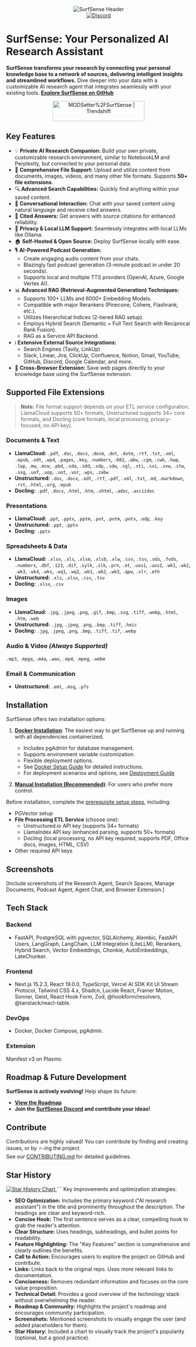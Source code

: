 <div align="center">
  <img src="https://github.com/user-attachments/assets/e236b764-0ddc-42ff-a1f1-8fbb3d2e0e65" alt="SurfSense Header">
</div>

<!-- Discord Badge -->
<div align="center">
  <a href="https://discord.gg/ejRNvftDp9">
    <img src="https://img.shields.io/discord/1359368468260192417?label=Discord&logo=discord" alt="Discord">
  </a>
</div>

# SurfSense: Your Personalized AI Research Assistant

**SurfSense transforms your research by connecting your personal knowledge base to a network of sources, delivering intelligent insights and streamlined workflows.**  Dive deeper into your data with a customizable AI research agent that integrates seamlessly with your existing tools.  **[Explore SurfSense on GitHub](https://github.com/MODSetter/SurfSense)**

<div align="center">
<a href="https://trendshift.io/repositories/13606" target="_blank"><img src="https://trendshift.io/api/badge/repositories/13606" alt="MODSetter%2FSurfSense | Trendshift" style="width: 250px; height: 55px;" width="250" height="55"/></a>
</div>


## Key Features

*   💡 **Private AI Research Companion:**  Build your own private, customizable research environment, similar to NotebookLM and Perplexity, but connected to your personal data.
*   📁 **Comprehensive File Support:** Upload and utilize content from documents, images, videos, and many other file formats. Supports **50+ file extensions**.
*   🔍 **Advanced Search Capabilities:** Quickly find anything within your saved content.
*   💬 **Conversational Interaction:**  Chat with your saved content using natural language and receive cited answers.
*   📄 **Cited Answers:**  Get answers with source citations for enhanced reliability.
*   🔔 **Privacy & Local LLM Support:** Seamlessly integrates with local LLMs like Ollama.
*   🏠 **Self-Hosted & Open Source:** Deploy SurfSense locally with ease.
*   🎙️ **AI-Powered Podcast Generation:**
    *   Create engaging audio content from your chats.
    *   Blazingly fast podcast generation (3-minute podcast in under 20 seconds).
    *   Supports local and multiple TTS providers (OpenAI, Azure, Google Vertex AI).
*   📊 **Advanced RAG (Retrieval-Augmented Generation) Techniques:**
    *   Supports 100+ LLMs and 6000+ Embedding Models.
    *   Compatible with major Rerankers (Pinecone, Cohere, Flashrank, etc.).
    *   Utilizes Hierarchical Indices (2-tiered RAG setup).
    *   Employs Hybrid Search (Semantic + Full Text Search with Reciprocal Rank Fusion).
    *   RAG as a Service API Backend.
*   ℹ️ **Extensive External Source Integrations:**
    *   Search Engines (Tavily, LinkUp)
    *   Slack, Linear, Jira, ClickUp, Confluence, Notion, Gmail, YouTube, GitHub, Discord, Google Calendar, and more.
*   🔖 **Cross-Browser Extension:**  Save web pages directly to your knowledge base using the SurfSense extension.

## Supported File Extensions

> **Note:** File format support depends on your ETL service configuration. LlamaCloud supports 50+ formats, Unstructured supports 34+ core formats, and Docling (core formats, local processing, privacy-focused, no API key).

### Documents & Text
*   **LlamaCloud:** `.pdf`, `.doc`, `.docx`, `.docm`, `.dot`, `.dotm`, `.rtf`, `.txt`, `.xml`, `.epub`, `.odt`, `.wpd`, `.pages`, `.key`, `.numbers`, `.602`, `.abw`, `.cgm`, `.cwk`, `.hwp`, `.lwp`, `.mw`, `.mcw`, `.pbd`, `.sda`, `.sdd`, `.sdp`, `.sdw`, `.sgl`, `.sti`, `.sxi`, `.sxw`, `.stw`, `.sxg`, `.uof`, `.uop`, `.uot`, `.vor`, `.wps`, `.zabw`
*   **Unstructured:** `.doc`, `.docx`, `.odt`, `.rtf`, `.pdf`, `.xml`, `.txt`, `.md`, `.markdown`, `.rst`, `.html`, `.org`, `.epub`
*   **Docling:** `.pdf`, `.docx`, `.html`, `.htm`, `.xhtml`, `.adoc`, `.asciidoc`

### Presentations
*   **LlamaCloud:** `.ppt`, `.pptx`, `.pptm`, `.pot`, `.potm`, `.potx`, `.odp`, `.key`
*   **Unstructured:** `.ppt`, `.pptx`
*   **Docling:** `.pptx`

### Spreadsheets & Data
*   **LlamaCloud:** `.xlsx`, `.xls`, `.xlsm`, `.xlsb`, `.xlw`, `.csv`, `.tsv`, `.ods`, `.fods`, `.numbers`, `.dbf`, `.123`, `.dif`, `.sylk`, `.slk`, `.prn`, `.et`, `.uos1`, `.uos2`, `.wk1`, `.wk2`, `.wk3`, `.wk4`, `.wks`, `.wq1`, `.wq2`, `.wb1`, `.wb2`, `.wb3`, `.qpw`, `.xlr`, `.eth`
*   **Unstructured:** `.xls`, `.xlsx`, `.csv`, `.tsv`
*   **Docling:** `.xlsx`, `.csv`

### Images
*   **LlamaCloud:** `.jpg`, `.jpeg`, `.png`, `.gif`, `.bmp`, `.svg`, `.tiff`, `.webp`, `.html`, `.htm`, `.web`
*   **Unstructured:** `.jpg`, `.jpeg`, `.png`, `.bmp`, `.tiff`, `.heic`
*   **Docling:** `.jpg`, `.jpeg`, `.png`, `.bmp`, `.tiff`, `.tif`, `.webp`

### Audio & Video *(Always Supported)*
`.mp3`, `.mpga`, `.m4a`, `.wav`, `.mp4`, `.mpeg`, `.webm`

### Email & Communication
*   **Unstructured:** `.eml`, `.msg`, `.p7s`

## Installation

SurfSense offers two installation options:

1.  **[Docker Installation](https://www.surfsense.net/docs/docker-installation)**:  The easiest way to get SurfSense up and running with all dependencies containerized.
    *   Includes pgAdmin for database management.
    *   Supports environment variable customization.
    *   Flexible deployment options.
    *   See [Docker Setup Guide](DOCKER_SETUP.md) for detailed instructions.
    *   For deployment scenarios and options, see [Deployment Guide](DEPLOYMENT_GUIDE.md)

2.  **[Manual Installation (Recommended)](https://www.surfsense.net/docs/manual-installation)**:  For users who prefer more control.

Before installation, complete the [prerequisite setup steps](https://www.surfsense.net/docs/), including:
- PGVector setup
- **File Processing ETL Service** (choose one):
  - Unstructured.io API key (supports 34+ formats)
  - LlamaIndex API key (enhanced parsing, supports 50+ formats)
  - Docling (local processing, no API key required, supports PDF, Office docs, images, HTML, CSV)
- Other required API keys

## Screenshots

[Include screenshots of the Research Agent, Search Spaces, Manage Documents, Podcast Agent, Agent Chat, and Browser Extension.]

## Tech Stack

### **Backend**

*   FastAPI, PostgreSQL with pgvector, SQLAlchemy, Alembic, FastAPI Users, LangGraph, LangChain, LLM Integration (LiteLLM), Rerankers, Hybrid Search, Vector Embeddings, Chonkie, AutoEmbeddings, LateChunker.

### **Frontend**

*   Next.js 15.2.3, React 19.0.0, TypeScript, Vercel AI SDK Kit UI Stream Protocol, Tailwind CSS 4.x, Shadcn, Lucide React, Framer Motion, Sonner, Geist, React Hook Form, Zod, @hookform/resolvers, @tanstack/react-table.

### **DevOps**

*   Docker, Docker Compose, pgAdmin.

### **Extension**
 Manifest v3 on Plasmo

## Roadmap & Future Development

**SurfSense is actively evolving!**  Help shape its future:

*   **[View the Roadmap](https://github.com/users/MODSetter/projects/2)**
*   **Join the [SurfSense Discord](https://discord.gg/ejRNvftDp9) and contribute your ideas!**

## Contribute

Contributions are highly valued!  You can contribute by finding and creating issues, or by ⭐-ing the project.  
See our [CONTRIBUTING.md](CONTRIBUTING.md) for detailed guidelines.

## Star History

<a href="https://www.star-history.com/#MODSetter/SurfSense&Date">
 <picture>
   <source media="(prefers-color-scheme: dark)" srcset="https://api.star-history.com/svg?repos=MODSetter/SurfSense&type=Date&theme=dark" />
   <source media="(prefers-color-scheme: light)" srcset="https://api.star-history.com/svg?repos=MODSetter/SurfSense&type=Date" />
   <img alt="Star History Chart" src="https://api.star-history.com/svg?repos=MODSetter/SurfSense&type=Date" />
 </picture>
</a>
```
Key improvements and optimization strategies:

*   **SEO Optimization:** Includes the primary keyword ("AI research assistant") in the title and prominently throughout the description. The headings are clear and keyword-rich.
*   **Concise Hook:** The first sentence serves as a clear, compelling hook to grab the reader's attention.
*   **Clear Structure:** Uses headings, subheadings, and bullet points for readability.
*   **Feature Highlighting:** The "Key Features" section is comprehensive and clearly outlines the benefits.
*   **Call to Action:** Encourages users to explore the project on GitHub and contribute.
*   **Links:** Links back to the original repo. Uses more relevant links to documentation.
*   **Conciseness:** Removes redundant information and focuses on the core value proposition.
*   **Technical Detail:** Provides a good overview of the technology stack without overwhelming the reader.
*   **Roadmap & Community:** Highlights the project's roadmap and encourages community participation.
*   **Screenshots:**  Mentioned screenshots to visually engage the user (and added placeholders for them).
*   **Star History:**  Included a chart to visually track the project's popularity (optional, but a good practice).
